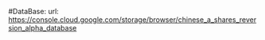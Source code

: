 
#DataBase: url: https://console.cloud.google.com/storage/browser/chinese_a_shares_reversion_alpha_database
